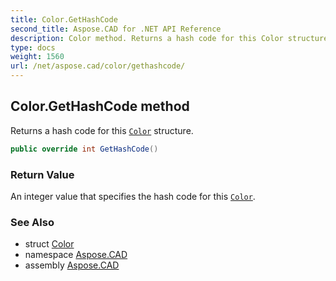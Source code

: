 ```yaml
---
title: Color.GetHashCode
second_title: Aspose.CAD for .NET API Reference
description: Color method. Returns a hash code for this Color structure
type: docs
weight: 1560
url: /net/aspose.cad/color/gethashcode/
---
```

## Color.GetHashCode method

Returns a hash code for this [`Color`](../) structure.

```csharp
public override int GetHashCode()
```

### Return Value

An integer value that specifies the hash code for this [`Color`](../).

### See Also

* struct [Color](../)
* namespace [Aspose.CAD](../../color/)
* assembly [Aspose.CAD](../../../)


